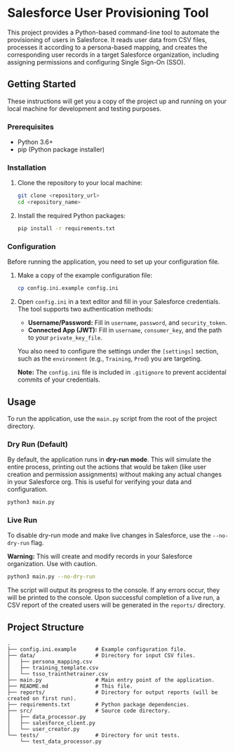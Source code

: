 # Salesforce User Provisioning Tool

This project provides a Python-based command-line tool to automate the provisioning of users in Salesforce. It reads user data from CSV files, processes it according to a persona-based mapping, and creates the corresponding user records in a target Salesforce organization, including assigning permissions and configuring Single Sign-On (SSO).

## Getting Started

These instructions will get you a copy of the project up and running on your local machine for development and testing purposes.

### Prerequisites

*   Python 3.6+
*   pip (Python package installer)

### Installation

1.  Clone the repository to your local machine:
    ```bash
    git clone <repository_url>
    cd <repository_name>
    ```

2.  Install the required Python packages:
    ```bash
    pip install -r requirements.txt
    ```

### Configuration

Before running the application, you need to set up your configuration file.

1.  Make a copy of the example configuration file:
    ```bash
    cp config.ini.example config.ini
    ```

2.  Open `config.ini` in a text editor and fill in your Salesforce credentials. The tool supports two authentication methods:

    *   **Username/Password:** Fill in `username`, `password`, and `security_token`.
    *   **Connected App (JWT):** Fill in `username`, `consumer_key`, and the path to your `private_key_file`.

    You also need to configure the settings under the `[settings]` section, such as the `environment` (e.g., `Training`, `Prod`) you are targeting.

    **Note:** The `config.ini` file is included in `.gitignore` to prevent accidental commits of your credentials.

## Usage

To run the application, use the `main.py` script from the root of the project directory.

### Dry Run (Default)

By default, the application runs in **dry-run mode**. This will simulate the entire process, printing out the actions that would be taken (like user creation and permission assignments) without making any actual changes in your Salesforce org. This is useful for verifying your data and configuration.

```bash
python3 main.py
```

### Live Run

To disable dry-run mode and make live changes in Salesforce, use the `--no-dry-run` flag.

**Warning:** This will create and modify records in your Salesforce organization. Use with caution.

```bash
python3 main.py --no-dry-run
```

The script will output its progress to the console. If any errors occur, they will be printed to the console. Upon successful completion of a live run, a CSV report of the created users will be generated in the `reports/` directory.

## Project Structure

```
.
├── config.ini.example      # Example configuration file.
├── data/                   # Directory for input CSV files.
│   ├── persona_mapping.csv
│   ├── training_template.csv
│   └── tsso_trainthetrainer.csv
├── main.py                 # Main entry point of the application.
├── README.md               # This file.
├── reports/                # Directory for output reports (will be created on first run).
├── requirements.txt        # Python package dependencies.
├── src/                    # Source code directory.
│   ├── data_processor.py
│   ├── salesforce_client.py
│   └── user_creator.py
└── tests/                  # Directory for unit tests.
    └── test_data_processor.py
```
